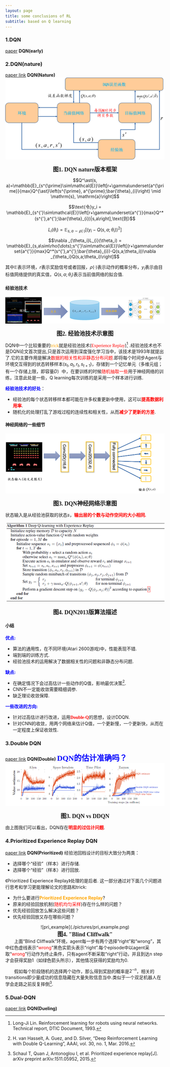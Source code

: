 ```yaml
---
layout: page
title: some conclusions of RL
subtitle: based on Q learning 
---
```


### 1.DQN
[paper](https://arxiv.org/abs/1312.5602) **DQN(early)**
### 2.DQN(nature)
[paper link](https://www.nature.com/articles/nature14236) **DQN(Nature)**
![DQN_nature](./pictures/DQN_nature.png)
<center>
    <b><font face="楷体" size=4> 图1. DQN nature版本框架 </font></b>
</center>

$$Q^\ast(s, a)=\mathbb{E}_{s^{\prime}\sim\mathcal{E}}\left[r+\gamma\underset{a^{\prime}}{max}Q^{\ast}\left(s^{\prime}, a^{\prime};\bar{\theta}_{i}\right) \mid \mathrm{s}, \mathrm{a}\right]$$

$$\text{令}y_i = \mathbb{E}_{s^{'}\sim\mathcal{E}}\left[r+\gamma\underset{a^{'}}{max}Q^*(s^{'},a^{'};\bar{\theta}_{i})|s,a\right],\text{则}$$
	
$$L_i(\theta_i) = \mathbb{E}_{s,a\sim\rho(\cdot)}\left[(y_i-Q(s,a;\theta_i))^{2}\right]$$
	
$$\nabla _{\theta_i}L_{i}(\theta_i) = \mathbb{E}_{s,a\sim\rho(\dots);s^{'}\sim\mathcal{E}}\left[(r+\gamma\underset{a^{'}}{max}Q^*(s^{'},a^{'};\bar{\theta}_{i})-Q(s,a;\theta_i))\nabla _{\theta_i}Q(s,a;\theta_i)\right]$$

其中$\mathbb{E}$表示环境，$r$表示奖励信号或者回报，$\rho(\cdot)$表示动作的概率分布，$y_i$表示由目标值网络提供的真实值，$Q(s,a;\theta_i)$表示当前值网络的拟合值.
#### 经验池技术
![Experience Replay](./pictures/experience_Replay.png)
<center>
    <b><font face="楷体" size=4> 图2. 经验池技术示意图</font></b>
</center>

DQN中一个比较重要的<font face="黑体" color=orange>trick</font>就是经验池技术(<font face="黑体" color=red>Experience Replay</font>)[^1] .经验池技术也不是DQN论文首次提出,只是首次运用到深度强化学习当中，该技术是1993年就提出了.它的主要作用是解决<font face="黑体" color=red>数据的相关性和非静态分布问题</font>.即将每个时间步Agent与环境交互得到的状态转移样本$(s_t,a_t,r_t,s_{t+1})$，存储到一个记忆单元（多维元组；有一个存储上限，即容量$D$）中，在要训练的时候<font face = "黑体" color = red>随机抽取一些</font>用于神经网络的训练，注意此处是一些，Q learning每次训练的是采用一个样本进行训练.

<b><font color=blue>经验池技术的好处</font></b>：
- 经验池的每个状态转移样本都可能在许多权重更新中使用，这可以<b><font face="黑体" color=red>提高数据利用率</font></b>.
- 随机化的处理打乱了游戏过程的连续性和相关性，从而<b><font face="黑体" color=red>减少了更新的方差</font></b>.
#### 神经网络的一些细节
![DQN_nature_net](./pictures/DQN_net.png)
<center>
    <b><font face="楷体" size=4> 图3. DQN神经网络示意图</font></b>
</center>

状态输入是从经验池获取的状态$s$，<b><font face="开题楷体" color=red>输出层的个数与动作空间的大小相同.</font></b>

![DQN_2013_algorithm](./pictures/DQN_Alg.png)
<center>
    <b><font face="楷体" size=4> 图4. DQN2013版算法描述</font></b>
</center>

#### 小结

<b><font face="楷体" color=blue>优点:</font></b>
- 算法的通用性，在不同环境(Atari 2600游戏)中，性能表现不错.
- 端到端的训练方式.
- 经验池技术的运用解决了数据相关性的问题和非静态分布问题.

<b><font face="楷体" color=blue>缺点:</font></b>
- 在确定情况下会过高估计一些动作的Q值，影响最优决策[^2].
- CNN不一定能收敛需要精细调参.
- 缺乏理论收敛保障.

<b><font face="楷体" color=blue>一些改进的方向:</font></b>
- 针对过高估计进行改进，运用<b><font face="new roman" color=red>Double-Q</font></b>的思想，设计DDQN.
- 针对CNN的收敛，用两个网络来估计Q值，一个更新慢，一个更新快，从而在一定程度上保证收敛性.



### 3.Double DQN
[paper link](https://arxiv.org/abs/1509.06461) **DQN(Double)**
<b><font face="楷体" color=blue size = 5>DQN的估计准确吗？</font></b>
![over_estimation](./pictures/over_estimation.png)

<center>
	<b><font face="楷体" size=4> 图3. DQN vs DDQN</font></b>
</center>

由上图我们可以看出，DQN存在<b><font color=red>明显的过估计问题</font></b>.

### 4.Prioritized Experience Replay DQN
[paper link](https://arxiv.org/abs/1511.05952) **DQN(Prioritized)**
经验池回档设计的目标大致分为两类：
- 选择哪个“经验”（样本）进行存储.
- 选择哪个“经验”（样本）进行回放.

《Prioritized Experience Replay》处理的是后者.
这一部分通过对下面几个问题进行思考和学习更能理解论文的思路和trick:
- 为什么要进行<b><font color=orange>Prioritized Experience Replay</font></b>?
- 原来的经验回放机制(<font color=red face="楷体">随机均匀采样</font>)存在什么样的问题？
- 优先经验回放怎么解决这些问题？
- 优先经验回放又存在哪些问题？

<center>
    ![pri_example](./pictures/pri_example.png)
</center>

<center>
	<b><font face="楷体" size=4> 图4. "Blind Cliffwalk"</font></b>
</center>
&emsp;&emsp;上面“Blind Cliffwalk”环境，agent每一步有两个选择“right”和“wrong”，其中红色虚线表示“<font color=red>wrong</font>”黑色实箭头表示“right”.每个episode中以agent采取“<font color=red>wrong</font>”行动作为终止条件，只有agent不断采取“right”行动，并且到达n step才会获得奖励1（如绿色箭头所示），其他情况获得的奖励均为0.

&emsp;&emsp;假如每个阶段随机的选择两个动作，那么得到奖励的概率是$2^{-n}$，相关的transitions即少量成功的信息隐藏在大量失败信息当中.类似于一个双足机器人在学会走路之前反复摔倒[^3].


### 5.Dual-DQN
[paper link](https://arxiv.org/abs/1511.06581) **DQN(Dueling)**

[^1]: Long-Ji Lin. Reinforcement learning for robots using neural networks. Technical report, DTIC Document, 1993.
[^2]: H. van Hasselt, A. Guez, and D. Silver, “Deep Reinforcement Learning with Double Q-Learning”, AAAI, vol. 30, no. 1, Mar. 2016.
[^3]: Schaul T, Quan J, Antonoglou I, et al. Prioritized experience replay[J]. arXiv preprint arXiv:1511.05952, 2015.
